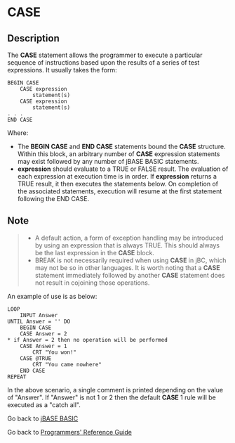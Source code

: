 # CASE

<PageHeader />

## Description

The **CASE** statement allows the programmer to execute a particular sequence of instructions based upon the results of a series of test expressions. It usually takes the form:

```
BEGIN CASE
    CASE expression
        statement(s)
    CASE expression
        statement(s)
. . .
END CASE
```

Where:

- The **BEGIN CASE** and **END CASE** statements bound the **CASE** structure. Within this block, an arbitrary number of **CASE** expression statements may exist followed by any number of jBASE BASIC statements.
- **expression** should evaluate to a TRUE or FALSE result. The evaluation of each expression at execution time is in order. If **expression** returns a TRUE result, it then executes the statements below. On completion of the associated statements, execution will resume at the first statement following the END CASE.

## Note

> - A default action, a form of exception handling may be introduced by using an expression that is always TRUE. This should always be the last expression in the **CASE** block.
> - BREAK is not necessarily required when using **CASE** in jBC, which may not be so in other languages.
> It is worth noting that a **CASE** statement immediately followed by another **CASE** statement does not result in cojoining those operations.

An example of use is as below:

```
LOOP
    INPUT Answer
UNTIL Answer = '' DO
    BEGIN CASE
    CASE Answer = 2
* if Answer = 2 then no operation will be performed
    CASE Answer = 1
        CRT "You won!"
    CASE @TRUE
        CRT "You came nowhere"
    END CASE
REPEAT
```

In the above scenario, a single comment is printed depending on the value of "Answer". If "Answer" is not 1 or 2 then the default **CASE** 1 rule will be executed as a "catch all".

Go back to [jBASE BASIC](./../README.md)

Go back to [Programmers' Reference Guide](./../../reference-guides/jbc/README.md)

  
<PageFooter />
